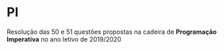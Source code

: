 # PI

Resolução das 50 e 51 questões propostas na cadeira de **Programação Imperativa** no ano letivo de 2019/2020